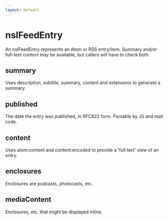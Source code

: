 ```yaml
---
layout: default
---
```


# nsIFeedEntry #

An nsIFeedEntry represents an Atom or RSS entry/item. Summary
and/or full-text content may be available, but callers will have to
check both.


## summary ##

Uses description, subtitle, summary, content and extensions
to generate a summary. 



## published ##

The date the entry was published, in RFC822 form. Parsable by JS
and mail code.


## content ##

Uses atom:content and content:encoded to provide
a 'full text' view of an entry.



## enclosures ##

Enclosures are podcasts, photocasts, etc.


## mediaContent ##

Enclosures, etc. that might be displayed inline.

